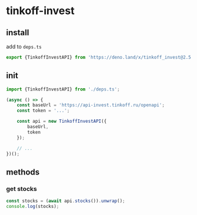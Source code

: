 # tinkoff-invest

## install

add to `deps.ts`

```ts
export {TinkoffInvestAPI} from 'https://deno.land/x/tinkoff_invest@2.5.1/mod.ts';
```

## init

```ts
import {TinkoffInvestAPI} from './deps.ts';

(async () => {
    const baseUrl = 'https://api-invest.tinkoff.ru/openapi';
    const token = '...';

    const api = new TinkoffInvestAPI({
        baseUrl,
        token
    });

    // ...
})();
```

## methods

### get stocks

```ts
const stocks = (await api.stocks()).unwrap();
console.log(stocks);
```